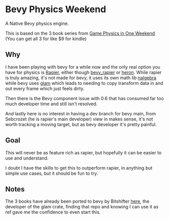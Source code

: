 # Bevy Physics Weekend

A Native Bevy physics engine.

This is based on the 3 book series from [Game Physics in One Weekend](https://gamephysicsweekend.github.io/) (You can get all 3 for like $9 for kindle)

## Why

I have been playing with bevy for a while now and the only real option you have for physics is [Rapier](https://github.com/dimforge/rapier), either though [bevy_rapier](https://github.com/dimforge/bevy_rapier) or [heron](https://github.com/jcornaz/heron).  While rapier is truly amazing, it's not made for bevy, it uses its own math lib [nalgebra](https://github.com/dimforge/nalgebra) while bevy uses [glam](https://github.com/bitshifter/glam-rs) which leads to needing to copy transform data in and out every frame which just feels dirty.

Then there is the Bevy component issue with 0.6 that has consumed far too much developer time and still isn't resolved.

And lastly here is no interest in having a dev branch for bevy main, from Sebcrozet (he is rapier's main developer) view in makes sense, it's not worth tracking a moving target, but as bevy developer it's pretty painful.

## Goal

This will never be as feature rich as rapier, but hopefully it can be easier to use and understand.

I doubt I have the skills to get this to outperform rapier, in anything but simple use cases, but it should be fun to try.

## Notes

The 3 books have already been ported to bevy by Bitshifter [here](https://github.com/bitshifter/bevy-physics-weekend), the developer of the glam crate, finding that repo and knowing I can use it as ref gave me the confidence to even start this.
